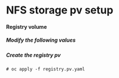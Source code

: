 # NFS storage pv setup

#### Registry volume
##### Modify the following values

<PATH to the predifined volume>
<NFS server FQDN>

##### Create the registry pv
    # oc apply -f registry.pv.yaml
